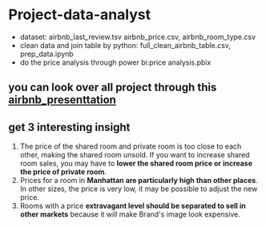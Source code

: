 # Project-data-analyst
- dataset: airbnb_last_review.tsv airbnb_price.csv, airbnb_room_type.csv
- clean data and join table by python: full_clean_airbnb_table.csv, prep_data.ipynb
- do the price analysis through power bi:price analysis.pbix
## you can look over all project through this [airbnb_presenttation](https://github.com/PongsaKorn2304/Project-data-analyst/blob/main/Power%20point%20presentation/airbnb_presentation.pptx)
## get 3 interesting insight
1. The price of the shared room and private room is too close to each other, making the shared room unsold. If you want to increase shared room sales, you may have to __lower the shared room price or increase the price of private room__.
2. Prices for a room in __Manhattan are particularly high than other places__. In other sizes, the price is very low, it may be possible to adjust the new price.
3. Rooms with a price __extravagant level should be separated to sell in other markets__ because it will make Brand's image look expensive.
